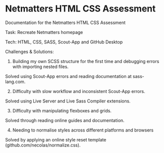 # Netmatters HTML CSS Assessment
 
Documentation for the Netmatters HTML CSS Assessment

Task: Recreate Netmatters homepage

Tech: HTML, CSS, SASS, Scout-App and GitHub Desktop

Challenges & Solutions:

1. Building my own SCSS structure for the first time and debugging errors with importing nested files.

Solved using Scout-App errors and reading documentation at sass-lang.com.

2. Difficulty with slow workflow and inconsistent Scout-App errors.

Solved using Live Server and Live Sass Compiler extensions.

3. Difficulty with manipulating flexboxes and grids.

Solved through reading online guides and documentation.

4. Needing to normalise styles across different platforms and browsers

Solved by applying an online style reset template (github.com/necolas/normalize.css).